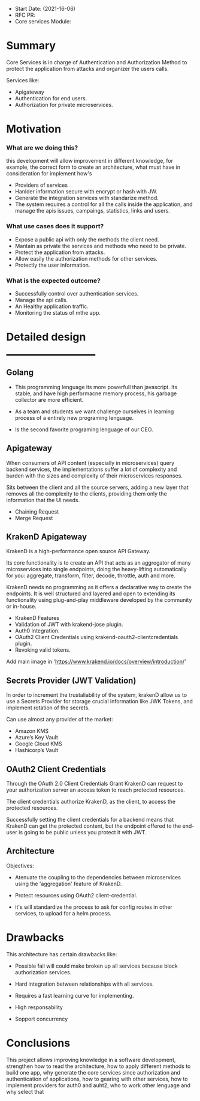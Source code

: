 * Start Date: (2021-16-06)
* RFC PR:
* Core services Module:

# Summary

Core Services is in charge of Authentication and Authorization Method to protect the application from attacks and organizer the users calls.

Services like:

- Apigateway
- Authentication for end users.
- Authorization for private microservices.

# Motivation

### What are we doing this?
this development will allow improvement in different knowledge, for example, the correct form to create an architecture, what must have in consideration for implement how's

* Providers of services
* Hanlder information secure with encrypt or hash with JW.
* Generate the integration services with standarize method.
* The system requires a control for all the calls inside the application, and manage the apis issues, campaings, statistics, links and users.

### What use cases does it support?

- Expose a public api with only the methods the client need.
- Mantain as private the services and methods who need to be private.
- Protect the application from attacks.
- Allow easily the authorization methods for other services.
- Protectly the user information.

### What is the expected outcome?

- Successfully control over authentication services.
- Manage the api calls.
- An Healthy application traffic.
- Monitoring the status of mthe app.

# Detailed design

▬▬▬▬▬▬▬▬▬▬▬▬▬▬▬▬▬

## Golang

- This programming lenguage its more powerfull than javascript. Its stable, and have high performacne memory process, his garbage collector are more efficient.

- As a team and students we want challenge ourselves in learning process of a entirely new programing lenguage.

- Is the second favorite programing lenguage of our CEO.

## Apigateway

When consumers of API content (especially in microservices) query backend services, the implementations suffer a lot of complexity and burden with the sizes and complexity of their microservices responses.

Sits between the client and all the source servers, adding a new layer that removes all the complexity to the clients, providing them only the information that the UI needs.

- Chaining Request
- Merge Request

## KrakenD Apigateway

KrakenD is a high-performance open source API Gateway.

Its core functionality is to create an API that acts as an aggregator of many microservices into single endpoints, doing the heavy-lifting automatically for you: aggregate, transform, filter, decode, throttle, auth and more.

KrakenD needs no programming as it offers a declarative way to create the endpoints. It is well structured and layered and open to extending its functionality using plug-and-play middleware developed by the community or in-house.

- KrakenD Features
- Validation of JWT with krakend-jose plugin.
- Auth0 Integration.
- OAuth2 Client Credentials using krakend-oauth2-clientcredentials plugin.
- Revoking valid tokens.

Add main image in 'https://www.krakend.io/docs/overview/introduction/'

## Secrets Provider (JWT Validation)

In order to increment the trustaliability of the system, krakenD allow us to use a Secrets Provider for storage crucial information like JWK Tokens, and implement rotation of the secrets.

Can use almost any provider of the market:
- Amazon KMS
- Azure’s Key Vault
- Google Cloud KMS
- Hashicorp’s Vault

## OAuth2 Client Credentials

Through the OAuth 2.0 Client Credentials Grant KrakenD can request to your authorization server an access token to reach protected resources.

The client credentials authorize KrakenD, as the client, to access the protected resources.

Successfully setting the client credentials for a backend means that KrakenD can get the protected content, but the endpoint offered to the end-user is going to be public unless you protect it with JWT.

## Architecture

Objectives:

- Atenuate the coupling to the dependencies between microservices using the 'aggregation' feature of KrakenD.

- Protect resources using OAuth2 client-credential.

- it's will standardize the process to ask for config routes in other services, to upload for a helm process.



# Drawbacks
This architecture has certain drawbacks like:

* Possible fail will could make broken up all services because block authorization services.

* Hard integration between relationships with all services.

* Requires a fast learning curve for implementing.

* High responsability

* Sopport concurrency

# Conclusions 

This project allows improving knowledge in a software development, strengthen how to read the architecture, how to apply different methods to build one app, why generate the core services since authorization and authentication of applications, how to gearing with other services, how to implement providers for auth0 and auht2, who to work other lenguage and why select that

